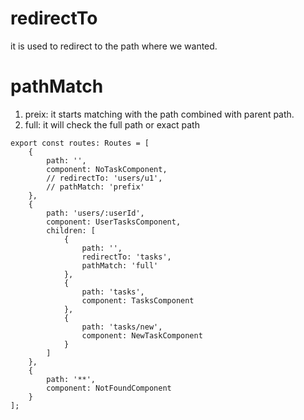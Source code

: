 # redirectTo

it is used to redirect to the path where we wanted.

# pathMatch
1. preix: it starts matching with the path combined with parent path.
2. full: it will check the full path or exact path
```TS
export const routes: Routes = [
    {
        path: '',
        component: NoTaskComponent,
        // redirectTo: 'users/u1',
        // pathMatch: 'prefix'
    },
    { 
        path: 'users/:userId', 
        component: UserTasksComponent,
        children: [
            {
                path: '',
                redirectTo: 'tasks',
                pathMatch: 'full'
            },
            {
                path: 'tasks',
                component: TasksComponent
            },
            {
                path: 'tasks/new',
                component: NewTaskComponent
            }
        ] 
    },
    {
        path: '**',
        component: NotFoundComponent
    }
];
```